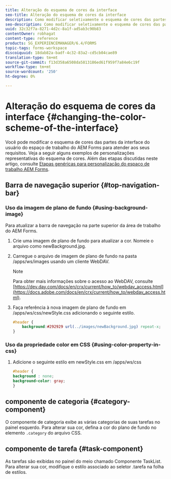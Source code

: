 ```yaml
---
title: Alteração do esquema de cores da interface
seo-title: Alteração do esquema de cores da interface
description: Como modificar seletivamente o esquema de cores das partes da interface do usuário do espaço de trabalho AEM Forms.
seo-description: Como modificar seletivamente o esquema de cores das partes da interface do usuário do espaço de trabalho AEM Forms.
uuid: 32c32f7a-8271-4d2c-8a1f-ad5ab3c90b83
contentOwner: robhagat
content-type: reference
products: SG_EXPERIENCEMANAGER/6.4/FORMS
topic-tags: forms-workspace
discoiquuid: 18dab82a-badf-4c32-83a2-cd5cb04cae89
translation-type: tm+mt
source-git-commit: f13d358a6508da5813186ed61f959f7a84e6c19f
workflow-type: tm+mt
source-wordcount: '250'
ht-degree: 0%

---
```



# Alteração do esquema de cores da interface {#changing-the-color-scheme-of-the-interface}

Você pode modificar o esquema de cores das partes da interface do usuário do espaço de trabalho do AEM Forms para atender aos seus requisitos. Veja a seguir alguns exemplos de personalizações representativas do esquema de cores. Além das etapas discutidas neste artigo, consulte [Etapas genéricas para personalização do espaço de trabalho AEM Forms](/help/forms/using/generic-steps-html-workspace-customization.md).

## Barra de navegação superior {#top-navigation-bar}

### Uso da imagem de plano de fundo {#using-background-image}

Para atualizar a barra de navegação na parte superior da área de trabalho do AEM Forms.

1. Crie uma imagem de plano de fundo para atualizar a cor. Nomeie o arquivo como newBackground.jpg.
1. Carregue o arquivo de imagem de plano de fundo na pasta /apps/ws/images usando um cliente WebDAV.

   >[!NOTE]
   >
   >Para obter mais informações sobre o acesso ao WebDAV, consulte [https://dev.day.com/docs/en/crx/current/how_to/webdav_access.html](https://docs.adobe.com/docs/en/crx/current/how_to/webdav_access.html).

1. Faça referência à nova imagem de plano de fundo em /apps/ws/css/newStyle.css adicionando o seguinte estilo.

   ```css
   #header {
       background:#292929 url(../images/newBackground.jpg) repeat-x;
   }
   ```

### Uso da propriedade color em CSS {#using-color-property-in-css}

1. Adicione o seguinte estilo em newStyle.css em /apps/ws/css

   ```css
   #header {
   background : none;
   background-color: gray;
   }
   ```

## componente de categoria {#category-component}

O componente de categoria exibe as várias categorias de suas tarefas no painel esquerdo. Para alterar sua cor, defina a cor do plano de fundo no elemento `.category` do arquivo CSS.

## componente de tarefa {#task-component}

As tarefas são exibidas no painel do meio chamado Componente TaskList. Para alterar sua cor, modifique o estilo associado ao seletor .tarefa na folha de estilos.
